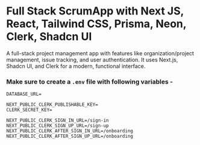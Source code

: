 # Full Stack ScrumApp with Next JS, React, Tailwind CSS, Prisma, Neon, Clerk, Shadcn UI 

 A full-stack project management app with features like organization/project management, issue tracking, and user authentication. It uses Next.js, Shadcn UI, and Clerk for a modern, functional interface. 

### Make sure to create a `.env` file with following variables -

```
DATABASE_URL=

NEXT_PUBLIC_CLERK_PUBLISHABLE_KEY=
CLERK_SECRET_KEY=

NEXT_PUBLIC_CLERK_SIGN_IN_URL=/sign-in
NEXT_PUBLIC_CLERK_SIGN_UP_URL=/sign-up
NEXT_PUBLIC_CLERK_AFTER_SIGN_IN_URL=/onboarding
NEXT_PUBLIC_CLERK_AFTER_SIGN_UP_URL=/onboarding
```

